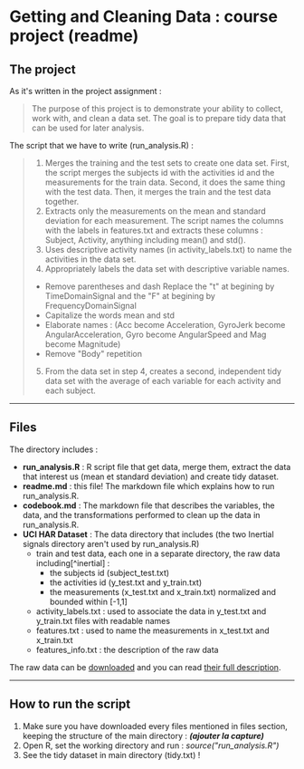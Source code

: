Getting and Cleaning Data : course project (readme)
===================================

The project
-------------
As it's written in the project assignment :

> The purpose of this project is to demonstrate your ability to collect, work with, and clean a data set. The goal is to prepare tidy data that can be used for later analysis. 

The script that we have to write (run_analysis.R) :

>  1. Merges the training and the test sets to create one data set. First, the script merges the subjects id with the activities id and the measurements for the train data. Second, it does the same thing with the test data. Then, it merges the train and the test data together.
>  2. Extracts only the measurements on the mean and standard deviation for each measurement. The script names the columns with the labels in features.txt and extracts these columns : Subject, Activity, anything including mean() and std().
>  3. Uses descriptive activity names (in activity_labels.txt) to name the activities in the data set.
>  4. Appropriately labels the data set with descriptive variable names. 
> - Remove parentheses and dash Replace the "t" at begining by TimeDomainSignal and the "F" at begining by FrequencyDomainSignal
> - Capitalize the words mean and std
> - Elaborate names : (Acc become Acceleration, GyroJerk become AngularAcceleration, Gyro become AngularSpeed and Mag become Magnitude)
> - Remove "Body" repetition
>  5. From the data set in step 4, creates a second, independent tidy data set with the average of each variable for each activity and each subject.

----------
Files
-------------
The directory includes :

 - **run_analysis.R** : R script file that get data, merge them, extract the data that interest us (mean et standard deviation) and create tidy dataset.
 - **readme.md** : this file! The markdown file which explains how to run run_analysis.R.
 - **codebook.md** : The markdown file that describes the variables, the data, and the transformations performed to clean up the data in run_analysis.R.
 - **UCI HAR Dataset** : The data directory that includes (the two Inertial signals directory aren't used by run\_analysis.R)
   - train and test data, each one in a separate directory, the raw data including[^inertial] :
     - the subjects id (subject\_test.txt) 
     - the activities id (y\_test.txt and y\_train.txt) 
     - the measurements (x\_test.txt and x\_train.txt) normalized and bounded within [-1,1]
   - activity\_labels.txt : used to associate the data in y\_test.txt and y\_train.txt files with readable names
   - features.txt : used to name the measurements in x\_test.txt and x\_train.txt
   - features_info.txt : the description of the raw data

The raw data can be [downloaded](https://d396qusza40orc.cloudfront.net/getdata/projectfiles/UCI%20HAR%20Dataset.zip) and you can read [their full description](http://archive.ics.uci.edu/ml/datasets/Human+Activity+Recognition+Using+Smartphones).

----------
How to run the script
-------------
 1. Make sure you have downloaded every files mentioned in files
    section, keeping the structure of the main directory : ***(ajouter la
    capture)***
 2. Open R, set the working directory and run : *source("run_analysis.R")*
 3. See the tidy dataset in main directory (tidy.txt) !
